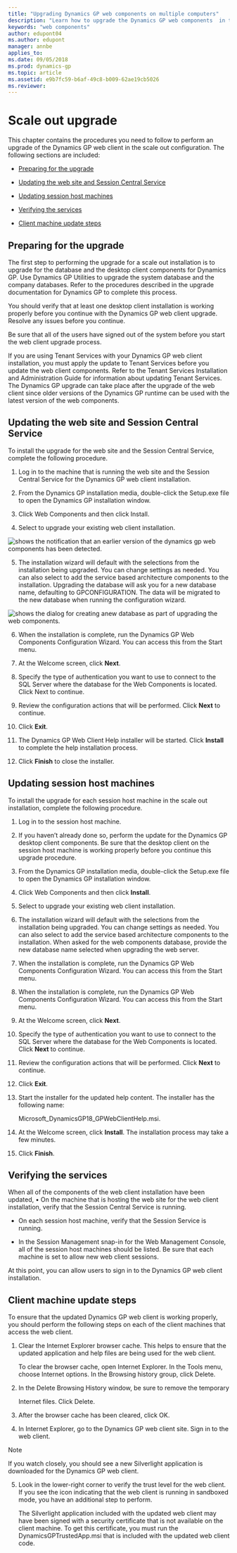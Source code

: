 ```yaml
---
title: "Upgrading Dynamics GP web components on multiple computers"
description: "Learn how to upgrade the Dynamics GP web components  in the scale out configuration."
keywords: "web components"
author: edupont04
ms.author: edupont
manager: annbe
applies_to: 
ms.date: 09/05/2018
ms.prod: dynamics-gp
ms.topic: article
ms.assetid: e9b7fc59-b6af-49c8-b009-62ae19cb5026
ms.reviewer: 
---
```


# Scale out upgrade

This chapter contains the procedures you need to follow to perform an upgrade of the Dynamics GP web client in the scale out configuration. The following sections are included:

- [Preparing for the upgrade](#preparing-for-the-upgrade)  

- [Updating the web site and Session Central Service](#updating-the-web-site-and-session-central-service)  

- [Updating session host machines](#updating-session-host-machines)  

- [Verifying the services](#verifying-the-services)  

- [Client machine update steps](#client-machine-update-steps)  

## Preparing for the upgrade

The first step to performing the upgrade for a scale out installation is to upgrade for the database and the desktop client components for Dynamics GP. Use Dynamics GP Utilities to upgrade the system database and the company databases. Refer to the procedures described in the upgrade documentation for Dynamics GP to complete this process.

You should verify that at least one desktop client installation is working properly before you continue with the Dynamics GP web client upgrade. Resolve any issues before you continue.

Be sure that all of the users have signed out of the system before you start the web client upgrade process.

If you are using Tenant Services with your Dynamics GP web client installation, you must apply the update to Tenant Services before you update the web client components. Refer to the Tenant Services Installation and Administration Guide for information about updating Tenant Services. The Dynamics GP upgrade can take place after the upgrade of the web client since older versions of the Dynamics GP runtime can be used with the latest version of the web components.

## Updating the web site and Session Central Service

To install the upgrade for the web site and the Session Central Service, complete the following procedure.

1. Log in to the machine that is running the web site and the Session Central Service for the Dynamics GP web client installation.

2. From the Dynamics GP installation media, double-click the Setup.exe file to open the Dynamics GP installation window.

3. Click Web Components and then click Install.

4. Select to upgrade your existing web client installation.

![shows the notification that an earlier version of the dynamics gp web components has been detected.](media/upgrade-web.png "Upgrade warning")  

5. The installation wizard will default with the selections from the installation being upgraded. You can change settings as needed. You can also select to add the service based architecture components to the installation. Upgrading the database will ask you for a new database name, defaulting to GPCONFIGURATION. The data will be migrated to the new database when running the configuration wizard.

![shows the dialog for creating anew database as part of upgrading the web components.](media/upgrade-web-new-database.png "Database")  

6. When the installation is complete, run the Dynamics GP Web Components Configuration Wizard. You can access this from the Start menu.

7. At the Welcome screen, click **Next**.

8. Specify the type of authentication you want to use to connect to the SQL Server where the database for the Web Components is located. Click Next to continue.

9. Review the configuration actions that will be performed. Click **Next** to continue.

10. Click **Exit**.

11. The Dynamics GP Web Client Help installer will be started. Click **Install** to complete the help installation process.

12. Click **Finish** to close the installer.

## Updating session host machines

To install the upgrade for each session host machine in the scale out installation, complete the following procedure.

1. Log in to the session host machine.

2. If you haven’t already done so, perform the update for the Dynamics GP desktop client components. Be sure that the desktop client on the session host machine is working properly before you continue this upgrade procedure.

3. From the Dynamics GP installation media, double-click the Setup.exe file to open the Dynamics GP installation window.

4. Click Web Components and then click **Install**.

5. Select to upgrade your existing web client installation.

6. The installation wizard will default with the selections from the installation being upgraded. You can change settings as needed. You can also select to add the service based architecture components to the installation. When asked for the web components database, provide the new database name selected when upgrading the web server.

7. When the installation is complete, run the Dynamics GP Web Components Configuration Wizard. You can access this from the Start menu.

8. When the installation is complete, run the Dynamics GP Web Components Configuration Wizard. You can access this from the Start menu.

9. At the Welcome screen, click **Next**.

10. Specify the type of authentication you want to use to connect to the SQL Server where the database for the Web Components is located. Click **Next** to continue.

11. Review the configuration actions that will be performed. Click **Next** to continue.

12. Click **Exit**.

13. Start the installer for the updated help content. The installer has the following name:

    Microsoft\_DynamicsGP18\_GPWebClientHelp.msi.

14. At the Welcome screen, click **Install**. The installation process may take a few minutes.

15. Click **Finish**.

## Verifying the services

When all of the components of the web client installation have been updated, • On the machine that is hosting the web site for the web client installation, verify that the Session Central Service is running.

- On each session host machine, verify that the Session Service is running.

- In the Session Management snap-in for the Web Management Console, all of the session host machines should be listed. Be sure that each machine is set to allow new web client sessions.

At this point, you can allow users to sign in to the Dynamics GP web client installation.

## Client machine update steps

To ensure that the updated Dynamics GP web client is working properly, you should perform the following steps on each of the client machines that access the web client.

1. Clear the Internet Explorer browser cache. This helps to ensure that the updated application and help files are being used for the web client.

    To clear the browser cache, open Internet Explorer. In the Tools menu, choose Internet options. In the Browsing history group, click Delete.

2. In the Delete Browsing History window, be sure to remove the temporary

    Internet files. Click Delete.

3. After the browser cache has been cleared, click OK.

4. In Internet Explorer, go to the Dynamics GP web client site. Sign in to the web client.

> [!NOTE]
> If you watch closely, you should see a new Silverlight application is downloaded for the Dynamics GP web client.  

5. Look in the lower-right corner to verify the trust level for the web client. If you see the icon indicating that the web client is running in sandboxed mode, you have an additional step to perform.

    The Silverlight application included with the updated web client may have been signed with a security certificate that is not available on the client machine. To get this certificate, you must run the DynamicsGPTrustedApp.msi that is included with the updated web client code.
